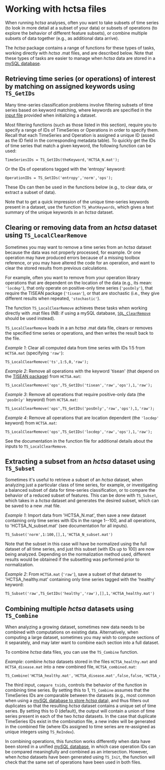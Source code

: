 # Working with hctsa files

When running _hctsa_ analyses, often you want to take subsets of time series \(to look in more detail at a subset of your data\) or subsets of operations \(to explore the behavior of different feature subsets\), or combine multiple subsets of data together \(e.g., as additional data arrive\).

The _hctsa_ package contains a range of functions for these types of tasks, working directly with _hctsa_ .mat files, and are described below. Note that these types of tasks are easier to manage when _hctsa_ data are stored in a [mySQL database](../overview_mysql_database/).

## Retrieving time series \(or operations\) of interest by matching on assigned keywords using `TS_GetIDs`

Many time-series classification problems involve filtering subsets of time series based on keyword matching, where keywords are specified in the [input file](input_files.md) provided when initializing a dataset.

Most filtering functions \(such as those listed in this section\), require you to specify a range of IDs of TimeSeries or Operations in order to specify them. Recall that each TimeSeries and Operation is assigned a unique ID \(assed as the ID field in the corresponding metadata table\). To quickly get the IDs of time series that match a given keyword, the following function can be used:

```text
TimeSeriesIDs = TS_GetIDs(theKeyword,'HCTSA_N.mat');
```

Or the IDs of operations tagged with the 'entropy' keyword:

```text
OperationIDs = TS_GetIDs('entropy','norm','ops');
```

These IDs can then be used in the functions below \(e.g., to clear data, or extract a subset of data\).

Note that to get a quick impression of the unique time-series keywords present in a dataset, use the function `TS_WhatKeywords`, which gives a text summary of the unique keywords in an _hctsa_ dataset.

## Clearing or removing data from an _hctsa_ dataset using `TS_LocalClearRemove`

Sometimes you may want to remove a time series from an _hctsa_ dataset because the data was not properly processed, for example. Or one operation may have produced errors because of a missing toolbox reference, or you may have altered the code for an operation, and want to clear the stored results from previous calculations.

For example, often you want to remove from your operation library operations that are dependent on the location of the data \(e.g., its mean: `'locdep'`\), that only operate on positive-only time series \(`'posOnly'`\), that require the TISEAN package \(`'tisean'`\), or that are stochastic \(i.e., they give different results when repeated, `'stochastic'`\).

The function `TS_LocalClearRemove` achieves these tasks when working directly with .mat files \(NB: if using a mySQL database, [`SQL_ClearRemove`](../overview_mysql_database/clearing_or_removing_data.md) should be used instead\).

`TS_LocalClearRemove` loads in a an _hctsa_ .mat data file, clears or removes the specified time series or operations, and then writes the result back to the file.

_Example 1_: Clear all computed data from time series with IDs 1:5 from `HCTSA.mat` \(specifying `'raw'`\):

```text
TS_LocalClearRemove('ts',1:5,0,'raw');
```

_Example 2_: Remove all operations with the keyword 'tisean' \(that depend on the [TISEAN package](http://www.mpipks-dresden.mpg.de/~tisean/Tisean_3.0.1/index.html)\) from `HCTSA.mat`:

```text
TS_LocalClearRemove('ops',TS_GetIDs('tisean','raw','ops'),1,'raw');
```

_Example 3_: Remove all operations that require positive-only data \(the `'posOnly'` keyword\) from `HCTSA.mat`:

```text
TS_LocalClearRemove('ops',TS_GetIDs('posOnly','raw','ops'),1,'raw');
```

_Example 4_: Remove all operations that are location dependent \(the `'locdep'` keyword\) from `HCTSA.mat`:

```text
TS_LocalClearRemove('ops',TS_GetIDs('locdep','raw','ops'),1,'raw');
```

See the documentation in the function file for additional details about the inputs to `TS_LocalClearRemove`.

## Extracting a subset from an _hctsa_ dataset using `TS_Subset`

Sometimes it's useful to retrieve a subset of an _hctsa_ dataset, when analyzing just a particular class of time series, for example, or investigating a balanced subset of data for time-series classification, or to compare the behavior of a reduced subset of features. This can be done with `TS_Subset`, which takes in a _hctsa_ dataset and generates the desired subset, which can be saved to a new .mat file.

_Example 1_: Import data from 'HCTSA\_N.mat', then save a new dataset containing only time series with IDs in the range 1--100, and all operations, to 'HCTSA\_N\_subset.mat' \(see documentation for all inputs\).

```text
TS_Subset('norm',1:100,[],1,'HCTSA_N_subset.mat')
```

Note that the subset in this case will have be normalized using the full dataset of all time series, and just this subset \(with IDs up to 100\) are now being analyzed. Depending on the normalization method used, different results would be obtained if the subsetting was performed prior to normalization.

_Example 2_: From `HCTSA.mat` \(`'raw'`\), save a subset of that dataset to 'HCTSA\_healthy.mat' containing only time series tagged with the 'healthy' keyword:

```text
TS_Subset('raw',TS_GetIDs('healthy','raw'),[],1,'HCTSA_healthy.mat')
```

## Combining multiple _hctsa_ datasets using `TS_Combine`

When analyzing a growing dataset, sometimes new data needs to be combined with computations on existing data. Alternatively, when computing a large dataset, sometimes you may wish to compute sections of it separately, and may later want to combine each section into a full dataset.

To combine _hctsa_ data files, you can use the `TS_Combine` function.

_Example_: combine _hctsa_ datasets stored in the files `HCTSA_healthy.mat` and `HCTSA_disease.mat` into a new combined file, `HCTSA_combined.mat`:

```text
TS_Combine('HCTSA_healthy.mat','HCTSA_disease.mat',false,false,'HCTSA_combined.mat')
```

The third input, `compare_tsids`, controls the behavior of the function in combining time series. By setting this to 1, `TS_Combine` assumes that the TimeSeries IDs are comparable between the datasets \(e.g., most common when using a [_mySQL_ database to store _hctsa_ data](../overview_mysql_database/)\), and thus filters out duplicates so that the resulting _hctsa_ dataset contains a unique set of time series. By setting this to 0 \(default\), the output will contain a union of time series present in each of the two _hctsa_ datasets. In the case that duplicate TimeSeries IDs exist in the combination file, a new index will be generated in the combined file \(where IDs assigned to time series are re-assigned as unique integers using `TS_ReIndex`\).

In combining operations, this function works differently when data have been stored in a unified [_mySQL_ database](../overview_mysql_database/), in which case operation IDs can be compared meaningfully and combined as an intersection. However, when _hctsa_ datasets have been generated using `TS_Init`, the function will check that the same set of operations have been used in both files.

